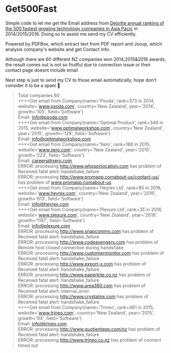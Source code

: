 # Get500Fast
Simple code to let me get the Email address from [Deloitte annual ranking of the 500 fastest growing technology companies in Asia Pacic](https://goo.gl/3ddNGf) in 2014/2015/2016.
Doing so to assist me send my CV efficiently. 

Powered by PDFBox, which extract text from PDF report and Jsoup, which analysis company's website and get Contact info.

Although there are 60 different NZ companies won 2014,2015&2016 awards, the result comes out is not so fruitful due to connection issue or their contact page doesnt include email

Next step is just to send my CV to those email automatically, hope don't consider it to be a spam 🙏 
>Total companies 60  
++++Get email from Company{name='Psoda', rank=373 in 2014, website='www.psoda.com', country='New Zealand', year='2014', growth='105', field='Software'}  
Email: info@psoda.com  
++++Get email from Company{name='Optimal Product', rank=349 in 2015, website='www.optimalworkshop.com', country='New Zealand', year='2015', growth='128', field='Software'}  
Email: info@optimalworkshop.com  
++++Get email from Company{name='Xero', rank=188 in 2015, website='www.xero.com', country='New Zealand', year='2015', growth='223', field='Software'}  
Email: careers@xero.com  
ERROR: processing http://www.whosonlocation.com has problem of Received fatal alert: handshake_failure  
ERROR: processing http://www.promapp.comabout-us/contact-us/ has problem of www.promapp.comabout-us  
++++Get email from Company{name='Heyrex Ltd', rank=85 in 2016, website='www.heyrex.com', country='New Zealand', year='2016', growth='613', field='Software'}  
Email: info@heyrex.com  
++++Get email from Company{name='Plexure Ltd', rank=35 in 2016, website='www.plexure.com', country='New Zealand', year='2016', growth='1197', field='Software'}  
Email: info@plexure.com  
ERROR: processing http://www.snapcomms.com has problem of Received fatal alert: handshake_failure  
ERROR: processing http://www.codeavengers.com has problem of Remote host closed connection during handshake  
ERROR: processing http://www.customermonitor.com has problem of Received fatal alert: handshake_failure  
ERROR: processing http://www.export-x.com has problem of Received fatal alert: handshake_failure  
ERROR: processing http://www.paperkite.co.nz has problem of Received fatal alert: handshake_failure  
ERROR: processing http://www.area360.com has problem of Received fatal alert: internal_error  
ERROR: processing http://www.crystalnix.com has problem of Received fatal alert: handshake_failure  
++++Get email from Company{name='Trineo', rank=461 in 2015, website='www.trineo.com', country='New Zealand', year='2015', growth='94', field='Software'}  
Email: info@trineo.com  
ERROR: processing http://www.quotientapp.com/nz has problem of Received fatal alert: handshake_failure  
ERROR: processing http://www.trineo.co.nz has problem of connect timed out  